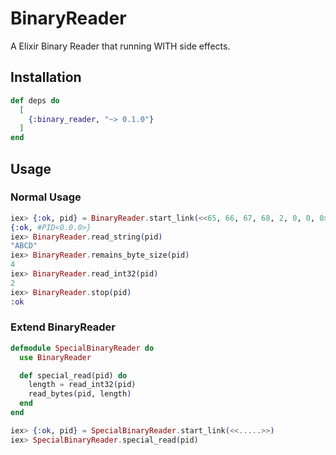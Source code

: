 # BinaryReader

A Elixir Binary Reader that running WITH side effects.

## Installation

```elixir
def deps do
  [
    {:binary_reader, "~> 0.1.0"}
  ]
end
```

## Usage

### Normal Usage
```elixir
iex> {:ok, pid} = BinaryReader.start_link(<<65, 66, 67, 68, 2, 0, 0, 0>>)
{:ok, #PID<0.0.0>}
iex> BinaryReader.read_string(pid)
"ABCD"
iex> BinaryReader.remains_byte_size(pid)
4
iex> BinaryReader.read_int32(pid)
2
iex> BinaryReader.stop(pid)
:ok
```

### Extend BinaryReader
```elixir
defmodule SpecialBinaryReader do
  use BinaryReader

  def special_read(pid) do
    length = read_int32(pid)
    read_bytes(pid, length)
  end
end

iex> {:ok, pid} = SpecialBinaryReader.start_link(<<.....>>)
iex> SpecialBinaryReader.special_read(pid)
```

